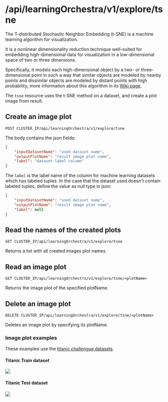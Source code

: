 # /api/learningOrchestra/v1/explore/tsne

The T-distributed Stochastic Neighbor Embedding (t-SNE) is a machine learning algorithm for visualization. 

It is a nonlinear dimensionality reduction technique well-suited for embedding high-dimensional data for visualization in a low-dimensional space of two or three dimensions. 

Specifically, it models each high-dimensional object by a two- or three-dimensional point in such a way that similar objects are modeled by nearby points and dissimilar objects are modeled by distant points with high probability, more information about this algorithm in its [Wiki page]( https://en.wikipedia.org/wiki/T-distributed_stochastic_neighbor_embedding).

The `tsne` resource uses the t-SNE method on a dataset, and create a plot image from result.

## Create an image plot

`POST CLUSTER_IP/api/learningOrchestra/v1/explore/tsne`

The body contains the json fields:

```json
{
    "inputDatasetName": "used dataset name",
    "outputPlotName": "result image plot name",
    "label": "dataset label column"
}
```

The `label` is the label name of the column for machine learning datasets which has labeled tuples. In the case that the dataset used doesn't contain labeled tuples, define the value as null type in json:

```json
{
    "inputDatasetName": "used dataset name",
    "outputPlotName": "result image plot name",
    "label": null
}
```

## Read the names of the created plots

`GET CLUSTER_IP/api/learningOrchestra/v1/explore/tsne`

Returns a list with all created images plot names.
 
## Read an image plot

`GET CLUSTER_IP/api/learningOrchestra/v1/explore/tsne/<plotName>`

Returns the image plot of the specified plotName.

## Delete an image plot

`DELETE CLUSTER_IP/api/learningOrchestra/v1/explore/tsne/<plotName>`

Deletes an image plot by specifying its plotName.

### Image plot examples

These examples use the [titanic challengue datasets](https://www.kaggle.com/c/titanic/overview).

#### Titanic Train dataset

![](./tsne_titanic_train.png)

#### Titanic Test dataset

![](./tsne_titanic_test.png)
